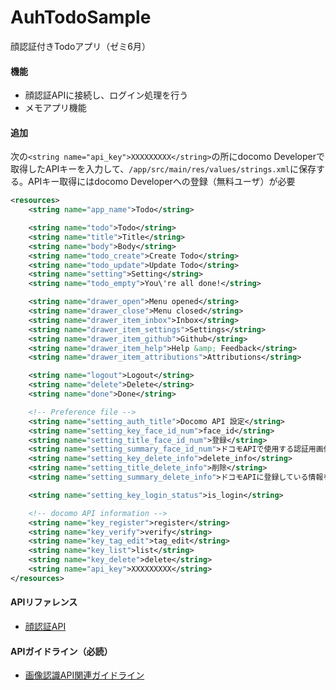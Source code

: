 # AuhTodoSample
顔認証付きTodoアプリ（ゼミ6月）

#### 機能
* 顔認証APIに接続し、ログイン処理を行う
* メモアプリ機能

#### 追加
次の`<string name="api_key">XXXXXXXXX</string>`の所にdocomo Developerで取得したAPIキーを入力して、`/app/src/main/res/values/strings.xml`に保存する。APIキー取得にはdocomo Developerへの登録（無料ユーザ）が必要

```xml
<resources>
    <string name="app_name">Todo</string>

    <string name="todo">Todo</string>
    <string name="title">Title</string>
    <string name="body">Body</string>
    <string name="todo_create">Create Todo</string>
    <string name="todo_update">Update Todo</string>
    <string name="setting">Setting</string>
    <string name="todo_empty">You\'re all done!</string>

    <string name="drawer_open">Menu opened</string>
    <string name="drawer_close">Menu closed</string>
    <string name="drawer_item_inbox">Inbox</string>
    <string name="drawer_item_settings">Settings</string>
    <string name="drawer_item_github">Github</string>
    <string name="drawer_item_help">Help &amp; Feedback</string>
    <string name="drawer_item_attributions">Attributions</string>

    <string name="logout">Logout</string>
    <string name="delete">Delete</string>
    <string name="done">Done</string>

    <!-- Preference file -->
    <string name="setting_auth_title">Docomo API 設定</string>
    <string name="setting_key_face_id_num">face_id</string>
    <string name="setting_title_face_id_num">登録</string>
    <string name="setting_summary_face_id_num">ドコモAPIで使用する認証用画像を登録する</string>
    <string name="setting_key_delete_info">delete_info</string>
    <string name="setting_title_delete_info">削除</string>
    <string name="setting_summary_delete_info">ドコモAPIに登録している情報を削除する</string>

    <string name="setting_key_login_status">is_login</string>

    <!-- docomo API information -->
    <string name="key_register">register</string>
    <string name="key_verify">verify</string>
    <string name="key_tag_edit">tag_edit</string>
    <string name="key_list">list</string>
    <string name="key_delete">delete</string>
    <string name="api_key">XXXXXXXXX</string>
</resources>
```

#### APIリファレンス
* [顔認証API][facial_verify_reference_link]

#### APIガイドライン（必読）
* [画像認識API関連ガイドライン][facial_verify_guideline_link]


[facial_verify_reference_link]: https://dev.smt.docomo.ne.jp/?p=common_page&p_name=pux_faceauthentication
[facial_verify_guideline_link]: https://dev.smt.docomo.ne.jp/?p=docs.api.page&api_name=image_recognition&p_name=guideline#tag01